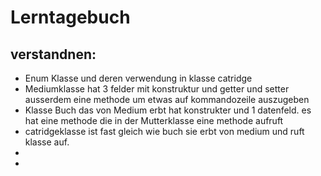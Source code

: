 # Lerntagebuch
## verstandnen:
- Enum Klasse und deren verwendung in klasse catridge
- Mediumklasse hat 3 felder mit konstruktur und getter und setter ausserdem eine methode um etwas auf kommandozeile auszugeben
- Klasse Buch das von Medium erbt hat konstrukter und 1 datenfeld. es hat eine methode die in der Mutterklasse eine methode aufruft
- catridgeklasse ist fast gleich wie buch sie erbt von medium und ruft klasse auf.
- 
- 
